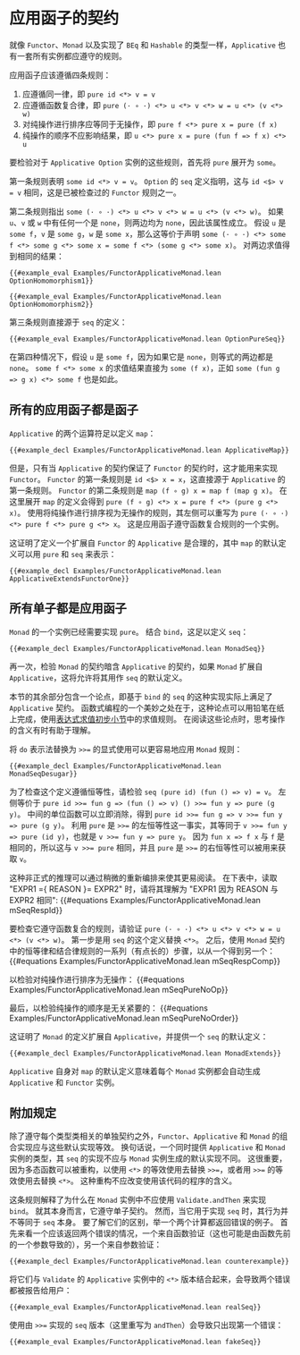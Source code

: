 <!--
# The Applicative Contract
-->

# 应用函子的契约

<!--
Just like `Functor`, `Monad`, and types that implement `BEq` and `Hashable`, `Applicative` has a set of rules that all instances should adhere to.
-->

就像 `Functor`、`Monad` 以及实现了 `BEq` 和 `Hashable` 的类型一样，`Applicative` 也有一套所有实例都应遵守的规则。

<!--
There are four rules that an applicative functor should follow:
1. It should respect identity, so `pure id <*> v = v`
2. It should respect function composition, so `pure (· ∘ ·) <*> u <*> v <*> w = u <*> (v <*> w)`
3. Sequencing pure operations should be a no-op, so `pure f <*> pure x = pure (f x)`
4. The ordering of pure operations doesn't matter, so `u <*> pure x = pure (fun f => f x) <*> u`
-->

应用函子应该遵循四条规则：
1. 应遵循同一律，即 `pure id <*> v = v`
2. 应遵循函数复合律，即 `pure (· ∘ ·) <*> u <*> v <*> w = u <*> (v <*> w)`
3. 对纯操作进行排序应等同于无操作，即 `pure f <*> pure x = pure (f x)`
4. 纯操作的顺序不应影响结果，即 `u <*> pure x = pure (fun f => f x) <*> u`

<!--
To check these for the `Applicative Option` instance, start by expanding `pure` into `some`.
-->

要检验对于 `Applicative Option` 实例的这些规则，首先将 `pure` 展开为 `some`。

<!--
The first rule states that `some id <*> v = v`.
The definition of `seq` for `Option` states that this is the same as `id <$> v = v`, which is one of the `Functor` rules that have already been checked.
-->

第一条规则表明 `some id <*> v = v`。
`Option` 的 `seq` 定义指明，这与 `id <$> v = v` 相同，这是已被检查过的 `Functor` 规则之一。

<!--
The second rule states that `some (· ∘ ·) <*> u <*> v <*> w = u <*> (v <*> w)`.
If any of `u`, `v`, or `w` is `none`, then both sides are `none`, so the property holds.
Assuming that `u` is `some f`, that `v` is `some g`, and that `w` is `some x`, then this is equivalent to saying that `some (· ∘ ·) <*> some f <*> some g <*> some x = some f <*> (some g <*> some x)`.
Evaluating the two sides yields the same result:
```lean
{{#example_eval Examples/FunctorApplicativeMonad.lean OptionHomomorphism1}}

{{#example_eval Examples/FunctorApplicativeMonad.lean OptionHomomorphism2}}
```
-->

第二条规则指出 `some (· ∘ ·) <*> u <*> v <*> w = u <*> (v <*> w)`。
如果 `u`、`v` 或 `w` 中有任何一个是 `none`，则两边均为 `none`，因此该属性成立。
假设 `u` 是 `some f`，`v` 是 `some g`，`w` 是 `some x`，那么这等价于声明 `some (· ∘ ·) <*> some f <*> some g <*> some x = some f <*> (some g <*> some x)`。
对两边求值得到相同的结果：
```lean
{{#example_eval Examples/FunctorApplicativeMonad.lean OptionHomomorphism1}}

{{#example_eval Examples/FunctorApplicativeMonad.lean OptionHomomorphism2}}
```

<!--
The third rule follows directly from the definition of `seq`:
```lean
{{#example_eval Examples/FunctorApplicativeMonad.lean OptionPureSeq}}
```
-->

第三条规则直接源于 `seq` 的定义：
```lean
{{#example_eval Examples/FunctorApplicativeMonad.lean OptionPureSeq}}
```

<!--
In the fourth case, assume that `u` is `some f`, because if it's `none`, both sides of the equation are `none`.
`some f <*> some x` evaluates directly to `some (f x)`, as does `some (fun g => g x) <*> some f`.
-->

在第四种情况下，假设 `u` 是 `some f`，因为如果它是 `none`，则等式的两边都是 `none`。
`some f <*> some x` 的求值结果直接为 `some (f x)`，正如 `some (fun g => g x) <*> some f` 也是如此。


<!--
## All Applicatives are Functors
-->

## 所有的应用函子都是函子


<!--
The two operators for `Applicative` are enough to define `map`:
```lean
{{#example_decl Examples/FunctorApplicativeMonad.lean ApplicativeMap}}
```
-->

`Applicative` 的两个运算符足以定义 `map`：
```lean
{{#example_decl Examples/FunctorApplicativeMonad.lean ApplicativeMap}}
```

<!--
This can only be used to implement `Functor` if the contract for `Applicative` guarantees the contract for `Functor`, however.
The first rule of `Functor` is that `id <$> x = x`, which follows directly from the first rule for `Applicative`.
The second rule of `Functor` is that `map (f ∘ g) x = map f (map g x)`.
Unfolding the definition of `map` here results in `pure (f ∘ g) <*> x = pure f <*> (pure g <*> x)`.
Using the rule that sequencing pure operations is a no-op, the left side can be rewritten to `pure (· ∘ ·) <*> pure f <*> pure g <*> x`.
This is an instance of the rule that states that applicative functors respect function composition.
-->

但是，只有当 `Applicative` 的契约保证了 `Functor` 的契约时，这才能用来实现 `Functor`。
`Functor` 的第一条规则是 `id <$> x = x`，这直接源于 `Applicative` 的第一条规则。
`Functor` 的第二条规则是 `map (f ∘ g) x = map f (map g x)`。
在这里展开 `map` 的定义会得到 `pure (f ∘ g) <*> x = pure f <*> (pure g <*> x)`。
使用将纯操作进行排序视为无操作的规则，其左侧可以重写为 `pure (· ∘ ·) <*> pure f <*> pure g <*> x`。
这是应用函子遵守函数复合规则的一个实例。

<!--
This justifies a definition of `Applicative` that extends `Functor`, with a default definition of `map` given in terms of `pure` and `seq`:
```lean
{{#example_decl Examples/FunctorApplicativeMonad.lean ApplicativeExtendsFunctorOne}}
```
-->

这证明了定义一个扩展自 `Functor` 的 `Applicative` 是合理的，其中 `map` 的默认定义可以用 `pure` 和 `seq` 来表示：
```lean
{{#example_decl Examples/FunctorApplicativeMonad.lean ApplicativeExtendsFunctorOne}}
```


<!--
## All Monads are Applicative Functors
-->

## 所有单子都是应用函子

<!--
An instance of `Monad` already requires an implementation of `pure`.
Together with `bind`, this is enough to define `seq`:
```lean
{{#example_decl Examples/FunctorApplicativeMonad.lean MonadSeq}}
```
Once again, checking that the `Monad` contract implies the `Applicative` contract will allow this to be used as a default definition for `seq` if `Monad` extends `Applicative`.
-->

`Monad` 的一个实例已经需要实现 `pure`。
结合 `bind`，这足以定义 `seq`：
```lean
{{#example_decl Examples/FunctorApplicativeMonad.lean MonadSeq}}
```
再一次，检验 `Monad` 的契约暗含 `Applicative` 的契约，如果 `Monad` 扩展自 `Applicative`，这将允许将其用作 `seq` 的默认定义。

<!--
The rest of this section consists of an argument that this implementation of `seq` based on `bind` in fact satisfies the `Applicative` contract.
One of the beautiful things about functional programming is that this kind of argument can be worked out on a piece of paper with a pencil, using the kinds of evaluation rules from [the initial section on evaluating expressions](../getting-to-know/evaluating.md).
Thinking about the meanings of the operations while reading these arguments can sometimes help with understanding.
-->

本节的其余部分包含一个论点，即基于 `bind` 的 `seq` 的这种实现实际上满足了 `Applicative` 契约。
函数式编程的一个美妙之处在于，这种论点可以用铅笔在纸上完成，使用[表达式求值初步小节](../getting-to-know/evaluating.md)中的求值规则。
在阅读这些论点时，思考操作的含义有时有助于理解。

<!--
Replacing `do`-notation with explicit uses of `>>=` makes it easier to apply the `Monad` rules:
```lean
{{#example_decl Examples/FunctorApplicativeMonad.lean MonadSeqDesugar}}
```
-->

将 `do` 表示法替换为 `>>=` 的显式使用可以更容易地应用 `Monad` 规则：
```lean
{{#example_decl Examples/FunctorApplicativeMonad.lean MonadSeqDesugar}}
```

<!--
To check that this definition respects identity, check that `seq (pure id) (fun () => v) = v`.
The left hand side is equivalent to `pure id >>= fun g => (fun () => v) () >>= fun y => pure (g y)`.
The unit function in the middle can be eliminated immediately, yielding `pure id >>= fun g => v >>= fun y => pure (g y)`.
Using the fact that `pure` is a left identity of `>>=`, this is the same as `v >>= fun y => pure (id y)`, which is `v >>= fun y => pure y`.
Because `fun x => f x` is the same as `f`, this is the same as `v >>= pure`, and the fact that `pure` is a right identity of `>>=` can be used to get `v`.
-->

为了检查这个定义遵循恒等性，请检验 `seq (pure id) (fun () => v) = v`。
左侧等价于 `pure id >>= fun g => (fun () => v) () >>= fun y => pure (g y)`。
中间的单位函数可以立即消除，得到 `pure id >>= fun g => v >>= fun y => pure (g y)`。
利用 `pure` 是 `>>=` 的左恒等性这一事实，其等同于 `v >>= fun y => pure (id y)`，也就是 `v >>= fun y => pure y`。
因为 `fun x => f x` 与 `f` 是相同的，所以这与 `v >>= pure` 相同，并且 `pure` 是 `>>=` 的右恒等性可以被用来获取 `v`。

<!--
This kind of informal reasoning can be made easier to read with a bit of reformatting.
In the following chart, read "EXPR1 ={ REASON }= EXPR2" as "EXPR1 is the same as EXPR2 because REASON":
{{#equations Examples/FunctorApplicativeMonad.lean mSeqRespId}}
-->

这种非正式的推理可以通过稍微的重新编排来使其更易阅读。
在下表中，读取 "EXPR1 ={ REASON }= EXPR2" 时，请将其理解为 "EXPR1 因为 REASON 与 EXPR2 相同":
{{#equations Examples/FunctorApplicativeMonad.lean mSeqRespId}}

<!--
To check that it respects function composition, check that `pure (· ∘ ·) <*> u <*> v <*> w = u <*> (v <*> w)`.
The first step is to replace `<*>` with this definition of `seq`.
After that, a (somewhat long) series of steps that use the identity and associativity rules from the `Monad` contract is enough to get from one to the other:
{{#equations Examples/FunctorApplicativeMonad.lean mSeqRespComp}}
-->

要检查它遵守函数复合的规则，请验证 `pure (· ∘ ·) <*> u <*> v <*> w = u <*> (v <*> w)`。
第一步是用 `seq` 的这个定义替换 `<*>`。
之后，使用 `Monad` 契约中的恒等律和结合律规则的一系列（有点长的）步骤，以从一个得到另一个：
{{#equations Examples/FunctorApplicativeMonad.lean mSeqRespComp}}

<!--
To check that sequencing pure operations is a no-op:
{{#equations Examples/FunctorApplicativeMonad.lean mSeqPureNoOp}}
-->

以检验对纯操作进行排序为无操作：
{{#equations Examples/FunctorApplicativeMonad.lean mSeqPureNoOp}}

<!--
And finally, to check that the ordering of pure operations doesn't matter:
{{#equations Examples/FunctorApplicativeMonad.lean mSeqPureNoOrder}}
-->

最后，以检验纯操作的顺序是无关紧要的：
{{#equations Examples/FunctorApplicativeMonad.lean mSeqPureNoOrder}}

<!--
This justifies a definition of `Monad` that extends `Applicative`, with a default definition of `seq`:
```lean
{{#example_decl Examples/FunctorApplicativeMonad.lean MonadExtends}}
```
`Applicative`'s own default definition of `map` means that every `Monad` instance automatically generates `Applicative` and `Functor` instances as well.
-->

这证明了 `Monad` 的定义扩展自 `Applicative`，并提供一个 `seq` 的默认定义：
```lean
{{#example_decl Examples/FunctorApplicativeMonad.lean MonadExtends}}
```
`Applicative` 自身对 `map` 的默认定义意味着每个 `Monad` 实例都会自动生成 `Applicative` 和 `Functor` 实例。


<!--
## Additional Stipulations
-->

## 附加规定

<!--
In addition to adhering to the individual contracts associated with each type class, combined implementations `Functor`, `Applicative` and `Monad` should work equivalently to these default implementations.
In other words, a type that provides both `Applicative` and `Monad` instances should not have an implementation of `seq` that works differently from the version that the `Monad` instance generates as a default implementation.
This is important because polymorphic functions may be refactored to replace a use of `>>=` with an equivalent use of `<*>`, or a use of `<*>` with an equivalent use of `>>=`.
This refactoring should not change the meaning of programs that use this code.
-->

除了遵守每个类型类相关的单独契约之外，`Functor`、`Applicative` 和 `Monad` 的组合实现应与这些默认实现等效。
换句话说，一个同时提供 `Applicative` 和 `Monad` 实例的类型，其 `seq` 的实现不应与 `Monad` 实例生成的默认实现不同。
这很重要，因为多态函数可以被重构，以使用 `<*>` 的等效使用去替换 `>>=`，或者用 `>>=` 的等效使用去替换 `<*>`。
这种重构不应改变使用该代码的程序的含义。

<!--
This rule explains why `Validate.andThen` should not be used to implement `bind` in a `Monad` instance.
On its own, it obeys the monad contract.
However, when it is used to implement `seq`, the behavior is not equivalent to `seq` itself.
To see where they differ, take the example of two computations, both of which return errors.
Start with an example of a case where two errors should be returned, one from validating a function (which could have just as well resulted from a prior argument to the function), and one from validating an argument:
```lean
{{#example_decl Examples/FunctorApplicativeMonad.lean counterexample}}
```
-->

这条规则解释了为什么在 `Monad` 实例中不应使用 `Validate.andThen` 来实现 `bind`。
就其本身而言，它遵守单子契约。
然而，当它用于实现 `seq` 时，其行为并不等同于 `seq` 本身。
要了解它们的区别，举一个两个计算都返回错误的例子。
首先来看一个应该返回两个错误的情况，一个来自函数验证（这也可能是由函数先前的一个参数导致的），另一个来自参数验证：
```lean
{{#example_decl Examples/FunctorApplicativeMonad.lean counterexample}}
```

<!--
Combining them with the version of `<*>` from `Validate`'s `Applicative` instance results in both errors being reported to the user:
```lean
{{#example_eval Examples/FunctorApplicativeMonad.lean realSeq}}
```
-->

将它们与 `Validate` 的 `Applicative` 实例中的 `<*>` 版本结合起来，会导致两个错误都被报告给用户：
```lean
{{#example_eval Examples/FunctorApplicativeMonad.lean realSeq}}
```

<!--
Using the version of `seq` that was implemented with `>>=`, here rewritten to `andThen`, results in only the first error being available:
```lean
{{#example_eval Examples/FunctorApplicativeMonad.lean fakeSeq}}
```
-->

使用由 `>>=` 实现的 `seq` 版本（这里重写为 `andThen`）会导致只出现第一个错误：
```lean
{{#example_eval Examples/FunctorApplicativeMonad.lean fakeSeq}}
```